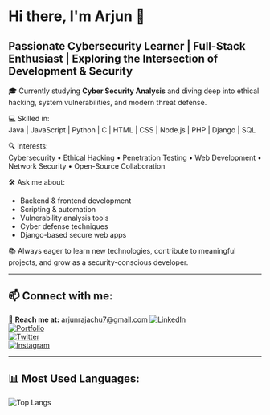 # Hi there, I'm Arjun 👋

## **Passionate Cybersecurity Learner | Full-Stack Enthusiast | Exploring the Intersection of Development & Security**

🎓 Currently studying **Cyber Security Analysis** and diving deep into ethical hacking, system vulnerabilities, and modern threat defense.

💻 Skilled in:  
Java | JavaScript | Python | C | HTML | CSS | Node.js | PHP | Django | SQL

🔍 Interests:  
Cybersecurity • Ethical Hacking • Penetration Testing • Web Development • Network Security • Open-Source Collaboration

🛠️ Ask me about:
- Backend & frontend development  
- Scripting & automation  
- Vulnerability analysis tools  
- Cyber defense techniques  
- Django-based secure web apps

📚 Always eager to learn new technologies, contribute to meaningful projects, and grow as a security-conscious developer.

---

## 📫 **Connect with me:**
📧 **Reach me at:** arjunrajachu7@gmail.com
[![LinkedIn](https://img.shields.io/badge/LinkedIn-blue?logo=linkedin&style=for-the-badge)](https://linkedin.com/in/itsarjun-x)  
[![Portfolio](https://img.shields.io/badge/Portfolio-Visit-orange?logo=github&style=for-the-badge)](https://yourportfolio.github.io)  
[![Twitter](https://img.shields.io/badge/X-Connect-000?logo=x&logoColor=white&style=for-the-badge)](https://x.com/itsarjunx)  
[![Instagram](https://img.shields.io/badge/Instagram-Follow-pink?logo=instagram&style=for-the-badge)](https://instagram.com/__.arjun__aju__)  


---

## 📊 **Most Used Languages:**

![Top Langs](https://github-readme-stats.vercel.app/api/top-langs/?username=yourusername&layout=compact&theme=tokyonight)
